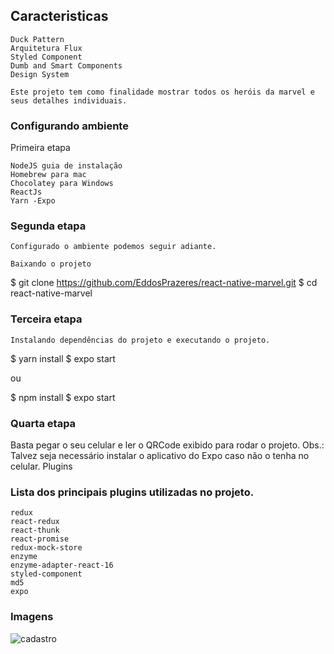 ## Caracteristicas

    Duck Pattern
    Arquitetura Flux
    Styled Component
    Dumb and Smart Components
    Design System

    Este projeto tem como finalidade mostrar todos os heróis da marvel e seus detalhes individuais.

### Configurando ambiente
Primeira etapa

    NodeJS guia de instalação
    Homebrew para mac
    Chocolatey para Windows
    ReactJs
    Yarn -Expo

### Segunda etapa

    Configurado o ambiente podemos seguir adiante.

    Baixando o projeto

$ git clone https://github.com/EddosPrazeres/react-native-marvel.git
$ cd react-native-marvel

### Terceira etapa

    Instalando dependências do projeto e executando o projeto.

$ yarn install
$ expo start

ou

$ npm install
$ expo start

### Quarta etapa

Basta pegar o seu celular e ler o QRCode exibido para rodar o projeto. Obs.: Talvez seja necessário instalar o aplicativo do Expo caso não o tenha no celular.
Plugins

### Lista dos principais plugins utilizadas no projeto.

    redux
    react-redux
    react-thunk
    react-promise
    redux-mock-store
    enzyme
    enzyme-adapter-react-16
    styled-component
    md5
    expo

 
 ### Imagens 
 
 ![cadastro](https://user-images.githubusercontent.com/85263053/134434832-6a01260e-059b-4ac1-b6e4-7ff6e532a0f9.png)
